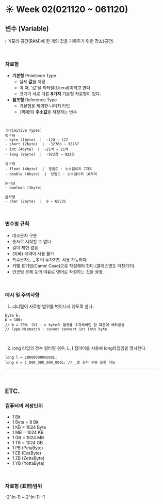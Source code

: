 # :sunny: Week 02(021120 ~ 061120)

## 변수 (Variable)
: 메모리 공간(RAM)에 한 개의 값을 기록하기 위한 장소(공간)

&nbsp;

### 자료형
- **기본형** Primitivee Type
    - 실제 **값**을 저장
    - 이 때, '값'을 리터럴(Literal)이라고 한다.
    - 크기가 서로 다른 **8가지** 기본형 자료형이 있다.
- **참조형** Reference Type
    - 기본형을 제외한 나머지 타입
    - (객체의) **주소값**을 저장하는 변수

&nbsp;

```
[Primitive Types]
정수형
- byte (1byte)  |  -128 ~ 127
- short (2byte)  |  -32768 ~ 32767
- int (4byte)  |  -21억 ~ 21억
- long (8byte)  |  -922경 ~ 922경

실수형
- float (4byte)  |  정밀도 : 소수점이하 7자리
- double (8byte)  |  정밀도 : 소수점이하 16자리

논리형
- boolean (1byte)

문자형
- char (2byte)  |  0 ~ 65535
```

&nbsp;

### 변수명 규칙
- 대소문자 구분
- 숫자로 시작할 수 없다
- 길이 제한 없음
- (자바) 예약어 사용 불가
- 특수문자는 _  $  이 두가지만 사용 가능하다.
- 카멜 표기법(Camel Case)으로 작성해야 한다.(클래스명도 마찬가지)
- 인코딩 문제 등의 이유로 영어로 작성하는 것을 권장.

&nbsp;

### 예시 및 주의사항

1. 리터럴이 자료형 범위를 벗어나지 않도록 한다.
```
byte b;
b = 100;
// b = 200; (X) --> byte의 범위를 초과해버린 값 때문에 에러발생
// Type Mismatch : cannot convert int into byte
```

&nbsp;

2. long 타입의 정수 릴터럴 경우, L, l 접미어를 사용해 long타입임을 명시한다.
```
long l = 1000000000000L;
long n = 1_000_000_000_000L; // _로 숫자 구분 표현 가능
```

---

&nbsp;

## ETC.
### 컴퓨터의 저장단위
- 1 Bit
- 1 Byte = 8 Bit
- 1 KB = 1024 Byte
- 1 MB = 1024 KB
- 1 GB = 1024 MB
- 1 TB = 1024 GB
- 1 PB (PetaByte)
- 1 EB (ExaByte)
- 1 ZB (ZettaByte)
- 1 YB (YottaByte)

&nbsp;

### 자료형 (표현)범위
-2^(n-1) ~ 2^(n-1) -1